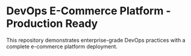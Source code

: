 # DevOps E-Commerce Platform - Production Ready

This repository demonstrates enterprise-grade DevOps practices with a complete e-commerce platform deployment.
